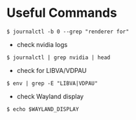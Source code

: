# Useful Commands 

```
$ journalctl -b 0 --grep "renderer for"

```


- check nvidia logs

``` shell
$ journalctl | grep nvidia | head

```


- check for LIBVA/VDPAU
``` shell 
$ env | grep -E "LIBVA|VDPAU"

```

- check Wayland display

```
$ echo $WAYLAND_DISPLAY
```
